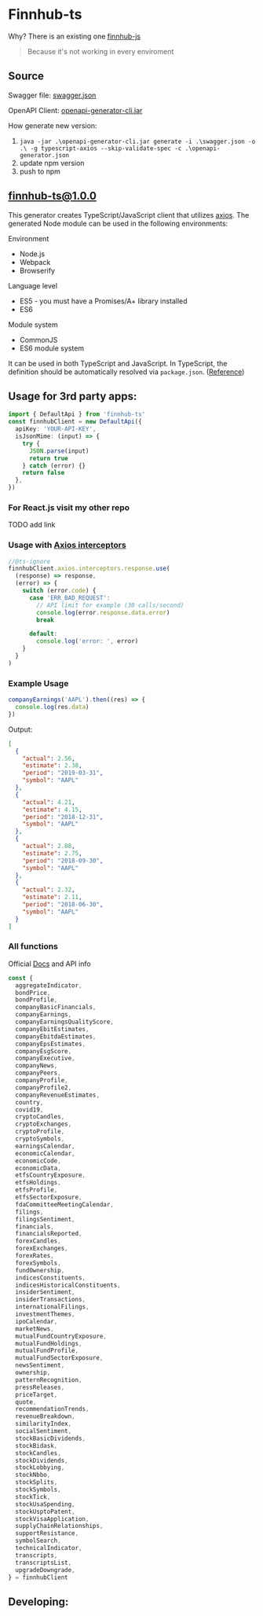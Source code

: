 # Finnhub-ts

Why? There is an existing one [finnhub-js](https://github.com/Finnhub-Stock-API/finnhub-js)

> Because it's not working in every enviroment

## Source

Swagger file:
[swagger.json](https://finnhub.io/static/swagger.json)

OpenAPI Client:
[openapi-generator-cli.jar](https://github.com/OpenAPITools/openapi-generator)

How generate new version:

1. `java -jar .\openapi-generator-cli.jar generate -i .\swagger.json -o .\ -g typescript-axios --skip-validate-spec -c .\openapi-generator.json`
2. update npm version
3. push to npm

## finnhub-ts@1.0.0

This generator creates TypeScript/JavaScript client that utilizes [axios](https://github.com/axios/axios). The generated Node module can be used in the following environments:

Environment

- Node.js
- Webpack
- Browserify

Language level

- ES5 - you must have a Promises/A+ library installed
- ES6

Module system

- CommonJS
- ES6 module system

It can be used in both TypeScript and JavaScript. In TypeScript, the definition should be automatically resolved via `package.json`. ([Reference](http://www.typescriptlang.org/docs/handbook/typings-for-npm-packages.html))

## Usage for 3rd party apps:

```typescript
import { DefaultApi } from 'finnhub-ts'
const finnhubClient = new DefaultApi({
  apiKey: 'YOUR-API-KEY',
  isJsonMime: (input) => {
    try {
      JSON.parse(input)
      return true
    } catch (error) {}
    return false
  },
})
```

### For React.js visit my other repo

TODO add link

### Usage with [Axios interceptors](https://axios-http.com/docs/interceptors)

```typescript
//@ts-ignore
finnhubClient.axios.interceptors.response.use(
  (response) => response,
  (error) => {
    switch (error.code) {
      case 'ERR_BAD_REQUEST':
        // API limit for example (30 calls/second)
        console.log(error.response.data.error)
        break

      default:
        console.log('error: ', error)
    }
  }
)
```

### Example Usage

```typescript
companyEarnings('AAPL').then((res) => {
  console.log(res.data)
})
```

Output:

```json
[
  {
    "actual": 2.56,
    "estimate": 2.38,
    "period": "2019-03-31",
    "symbol": "AAPL"
  },
  {
    "actual": 4.21,
    "estimate": 4.15,
    "period": "2018-12-31",
    "symbol": "AAPL"
  },
  {
    "actual": 2.88,
    "estimate": 2.75,
    "period": "2018-09-30",
    "symbol": "AAPL"
  },
  {
    "actual": 2.32,
    "estimate": 2.11,
    "period": "2018-06-30",
    "symbol": "AAPL"
  }
]
```

### All functions

Official [Docs](https://finnhub.io/docs/api/) and API info

```typescript
const {
  aggregateIndicator,
  bondPrice,
  bondProfile,
  companyBasicFinancials,
  companyEarnings,
  companyEarningsQualityScore,
  companyEbitEstimates,
  companyEbitdaEstimates,
  companyEpsEstimates,
  companyEsgScore,
  companyExecutive,
  companyNews,
  companyPeers,
  companyProfile,
  companyProfile2,
  companyRevenueEstimates,
  country,
  covid19,
  cryptoCandles,
  cryptoExchanges,
  cryptoProfile,
  cryptoSymbols,
  earningsCalendar,
  economicCalendar,
  economicCode,
  economicData,
  etfsCountryExposure,
  etfsHoldings,
  etfsProfile,
  etfsSectorExposure,
  fdaCommitteeMeetingCalendar,
  filings,
  filingsSentiment,
  financials,
  financialsReported,
  forexCandles,
  forexExchanges,
  forexRates,
  forexSymbols,
  fundOwnership,
  indicesConstituents,
  indicesHistoricalConstituents,
  insiderSentiment,
  insiderTransactions,
  internationalFilings,
  investmentThemes,
  ipoCalendar,
  marketNews,
  mutualFundCountryExposure,
  mutualFundHoldings,
  mutualFundProfile,
  mutualFundSectorExposure,
  newsSentiment,
  ownership,
  patternRecognition,
  pressReleases,
  priceTarget,
  quote,
  recommendationTrends,
  revenueBreakdown,
  similarityIndex,
  socialSentiment,
  stockBasicDividends,
  stockBidask,
  stockCandles,
  stockDividends,
  stockLobbying,
  stockNbbo,
  stockSplits,
  stockSymbols,
  stockTick,
  stockUsaSpending,
  stockUsptoPatent,
  stockVisaApplication,
  supplyChainRelationships,
  supportResistance,
  symbolSearch,
  technicalIndicator,
  transcripts,
  transcriptsList,
  upgradeDowngrade,
} = finnhubClient
```

## Developing:
